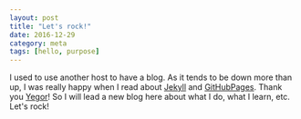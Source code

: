 ```yaml
---
layout: post
title: "Let's rock!"
date: 2016-12-29
category: meta
tags: [hello, purpose]
---
```


I used to use another host to have a blog. As it tends to be down more than up, I was really happy when I read about [Jekyll](http://jekyllrb.com) and [GitHubPages](https://pages.github.com). Thank you [Yegor](http://www.yegor256.com/)!
So I will lead a new blog here about what I do, what I learn, etc.
Let's rock!

